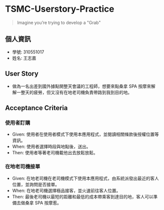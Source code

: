 # TSMC-Userstory-Practice

> Imagine you’re trying to develop a "Grab"

## 個人資訊

- 學號: 310551017
- 姓名: 王志嘉

## User Story

- 做為一名出差到國外據點開整天會議的工程師，想要來點桑拿 SPA 按摩來解解一整天的疲勞，但又沒有在地老司機負責帶路到我到目的地。

## Acceptance Criteria

### 使用者訂購

- Given: 使用者在使用者模式下使用本應用程式，並閱讀相關條款後授權位置等資訊。
- When: 使用者選擇時段與地點後，送出。
- Then: 使用者等著老司機載他出去放鬆放鬆。

### 在地老司機接單

- Given: 在地老司機在老司機模式下使用本應用程式，由系統派發出最近的客人位置，並詢問是否接單。
- When: 在地老司機選擇極品接客，並火速前往客人位置。
- Then: 最後老司機以最短的距離和最低的成本帶乘客到達目的地，客人可以準備去做桑拿 SPA 按摩惹。

